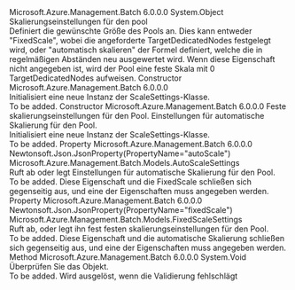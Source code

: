 <Type Name="ScaleSettings" FullName="Microsoft.Azure.Management.Batch.Models.ScaleSettings">
  <TypeSignature Language="C#" Value="public class ScaleSettings" />
  <TypeSignature Language="ILAsm" Value=".class public auto ansi beforefieldinit ScaleSettings extends System.Object" />
  <TypeSignature Language="DocId" Value="T:Microsoft.Azure.Management.Batch.Models.ScaleSettings" />
  <TypeSignature Language="VB.NET" Value="Public Class ScaleSettings" />
  <TypeSignature Language="F#" Value="type ScaleSettings = class" />
  <AssemblyInfo>
    <AssemblyName>Microsoft.Azure.Management.Batch</AssemblyName>
    <AssemblyVersion>6.0.0.0</AssemblyVersion>
  </AssemblyInfo>
  <Base>
    <BaseTypeName>System.Object</BaseTypeName>
  </Base>
  <Interfaces />
  <Docs>
    <summary>
            Skalierungseinstellungen für den pool
            </summary>
    <remarks>
            Definiert die gewünschte Größe des Pools an. Dies kann entweder "FixedScale", wobei die angeforderte TargetDedicatedNodes festgelegt wird, oder "automatisch skalieren" der Formel definiert, welche die in regelmäßigen Abständen neu ausgewertet wird. Wenn diese Eigenschaft nicht angegeben ist, wird der Pool eine feste Skala mit 0 TargetDedicatedNodes aufweisen.
            </remarks>
  </Docs>
  <Members>
    <Member MemberName=".ctor">
      <MemberSignature Language="C#" Value="public ScaleSettings ();" />
      <MemberSignature Language="ILAsm" Value=".method public hidebysig specialname rtspecialname instance void .ctor() cil managed" />
      <MemberSignature Language="DocId" Value="M:Microsoft.Azure.Management.Batch.Models.ScaleSettings.#ctor" />
      <MemberSignature Language="VB.NET" Value="Public Sub New ()" />
      <MemberType>Constructor</MemberType>
      <AssemblyInfo>
        <AssemblyName>Microsoft.Azure.Management.Batch</AssemblyName>
        <AssemblyVersion>6.0.0.0</AssemblyVersion>
      </AssemblyInfo>
      <Parameters />
      <Docs>
        <summary>
            Initialisiert eine neue Instanz der ScaleSettings-Klasse.
            </summary>
        <remarks>To be added.</remarks>
      </Docs>
    </Member>
    <Member MemberName=".ctor">
      <MemberSignature Language="C#" Value="public ScaleSettings (Microsoft.Azure.Management.Batch.Models.FixedScaleSettings fixedScale = null, Microsoft.Azure.Management.Batch.Models.AutoScaleSettings autoScale = null);" />
      <MemberSignature Language="ILAsm" Value=".method public hidebysig specialname rtspecialname instance void .ctor(class Microsoft.Azure.Management.Batch.Models.FixedScaleSettings fixedScale, class Microsoft.Azure.Management.Batch.Models.AutoScaleSettings autoScale) cil managed" />
      <MemberSignature Language="DocId" Value="M:Microsoft.Azure.Management.Batch.Models.ScaleSettings.#ctor(Microsoft.Azure.Management.Batch.Models.FixedScaleSettings,Microsoft.Azure.Management.Batch.Models.AutoScaleSettings)" />
      <MemberSignature Language="VB.NET" Value="Public Sub New (Optional fixedScale As FixedScaleSettings = null, Optional autoScale As AutoScaleSettings = null)" />
      <MemberSignature Language="F#" Value="new Microsoft.Azure.Management.Batch.Models.ScaleSettings : Microsoft.Azure.Management.Batch.Models.FixedScaleSettings * Microsoft.Azure.Management.Batch.Models.AutoScaleSettings -&gt; Microsoft.Azure.Management.Batch.Models.ScaleSettings" Usage="new Microsoft.Azure.Management.Batch.Models.ScaleSettings (fixedScale, autoScale)" />
      <MemberType>Constructor</MemberType>
      <AssemblyInfo>
        <AssemblyName>Microsoft.Azure.Management.Batch</AssemblyName>
        <AssemblyVersion>6.0.0.0</AssemblyVersion>
      </AssemblyInfo>
      <Parameters>
        <Parameter Name="fixedScale" Type="Microsoft.Azure.Management.Batch.Models.FixedScaleSettings" />
        <Parameter Name="autoScale" Type="Microsoft.Azure.Management.Batch.Models.AutoScaleSettings" />
      </Parameters>
      <Docs>
        <param name="fixedScale">Feste skalierungseinstellungen für den Pool.</param>
        <param name="autoScale">Einstellungen für automatische Skalierung für den Pool.</param>
        <summary>
            Initialisiert eine neue Instanz der ScaleSettings-Klasse.
            </summary>
        <remarks>To be added.</remarks>
      </Docs>
    </Member>
    <Member MemberName="AutoScale">
      <MemberSignature Language="C#" Value="public Microsoft.Azure.Management.Batch.Models.AutoScaleSettings AutoScale { get; set; }" />
      <MemberSignature Language="ILAsm" Value=".property instance class Microsoft.Azure.Management.Batch.Models.AutoScaleSettings AutoScale" />
      <MemberSignature Language="DocId" Value="P:Microsoft.Azure.Management.Batch.Models.ScaleSettings.AutoScale" />
      <MemberSignature Language="VB.NET" Value="Public Property AutoScale As AutoScaleSettings" />
      <MemberSignature Language="F#" Value="member this.AutoScale : Microsoft.Azure.Management.Batch.Models.AutoScaleSettings with get, set" Usage="Microsoft.Azure.Management.Batch.Models.ScaleSettings.AutoScale" />
      <MemberType>Property</MemberType>
      <AssemblyInfo>
        <AssemblyName>Microsoft.Azure.Management.Batch</AssemblyName>
        <AssemblyVersion>6.0.0.0</AssemblyVersion>
      </AssemblyInfo>
      <Attributes>
        <Attribute>
          <AttributeName>Newtonsoft.Json.JsonProperty(PropertyName="autoScale")</AttributeName>
        </Attribute>
      </Attributes>
      <ReturnValue>
        <ReturnType>Microsoft.Azure.Management.Batch.Models.AutoScaleSettings</ReturnType>
      </ReturnValue>
      <Docs>
        <summary>
            Ruft ab oder legt Einstellungen für automatische Skalierung für den Pool.
            </summary>
        <value>To be added.</value>
        <remarks>
            Diese Eigenschaft und die FixedScale schließen sich gegenseitig aus, und eine der Eigenschaften muss angegeben werden.
            </remarks>
      </Docs>
    </Member>
    <Member MemberName="FixedScale">
      <MemberSignature Language="C#" Value="public Microsoft.Azure.Management.Batch.Models.FixedScaleSettings FixedScale { get; set; }" />
      <MemberSignature Language="ILAsm" Value=".property instance class Microsoft.Azure.Management.Batch.Models.FixedScaleSettings FixedScale" />
      <MemberSignature Language="DocId" Value="P:Microsoft.Azure.Management.Batch.Models.ScaleSettings.FixedScale" />
      <MemberSignature Language="VB.NET" Value="Public Property FixedScale As FixedScaleSettings" />
      <MemberSignature Language="F#" Value="member this.FixedScale : Microsoft.Azure.Management.Batch.Models.FixedScaleSettings with get, set" Usage="Microsoft.Azure.Management.Batch.Models.ScaleSettings.FixedScale" />
      <MemberType>Property</MemberType>
      <AssemblyInfo>
        <AssemblyName>Microsoft.Azure.Management.Batch</AssemblyName>
        <AssemblyVersion>6.0.0.0</AssemblyVersion>
      </AssemblyInfo>
      <Attributes>
        <Attribute>
          <AttributeName>Newtonsoft.Json.JsonProperty(PropertyName="fixedScale")</AttributeName>
        </Attribute>
      </Attributes>
      <ReturnValue>
        <ReturnType>Microsoft.Azure.Management.Batch.Models.FixedScaleSettings</ReturnType>
      </ReturnValue>
      <Docs>
        <summary>
            Ruft ab, oder legt ihn fest festen skalierungseinstellungen für den Pool.
            </summary>
        <value>To be added.</value>
        <remarks>
            Diese Eigenschaft und die automatische Skalierung schließen sich gegenseitig aus, und eine der Eigenschaften muss angegeben werden.
            </remarks>
      </Docs>
    </Member>
    <Member MemberName="Validate">
      <MemberSignature Language="C#" Value="public virtual void Validate ();" />
      <MemberSignature Language="ILAsm" Value=".method public hidebysig newslot virtual instance void Validate() cil managed" />
      <MemberSignature Language="DocId" Value="M:Microsoft.Azure.Management.Batch.Models.ScaleSettings.Validate" />
      <MemberSignature Language="VB.NET" Value="Public Overridable Sub Validate ()" />
      <MemberSignature Language="F#" Value="abstract member Validate : unit -&gt; unit&#xA;override this.Validate : unit -&gt; unit" Usage="scaleSettings.Validate " />
      <MemberType>Method</MemberType>
      <AssemblyInfo>
        <AssemblyName>Microsoft.Azure.Management.Batch</AssemblyName>
        <AssemblyVersion>6.0.0.0</AssemblyVersion>
      </AssemblyInfo>
      <ReturnValue>
        <ReturnType>System.Void</ReturnType>
      </ReturnValue>
      <Parameters />
      <Docs>
        <summary>
            Überprüfen Sie das Objekt.
            </summary>
        <remarks>To be added.</remarks>
        <exception cref="T:Microsoft.Rest.ValidationException">
            Wird ausgelöst, wenn die Validierung fehlschlägt
            </exception>
      </Docs>
    </Member>
  </Members>
</Type>